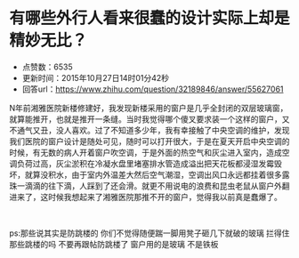 # 有哪些外行人看来很蠢的设计实际上却是精妙无比？
- 点赞数：6535
- 更新时间：2015年10月27日14时01分42秒
- 回答url：https://www.zhihu.com/question/32189846/answer/55627061
<body>
 <p data-pid="fOFWiTQd">N年前湘雅医院新楼修建好，我发现新楼采用的窗户是几乎全封闭的双层玻璃窗，就算能推开，也就是推开一条缝。当时我觉得哪个傻叉要求装一个这样的窗户，又不通气又丑，没人喜欢。过了不知道多少年，我有幸接触了中央空调的维护，发现我们医院的窗户设计是随处可见，随时可以打开很大，于是在夏天开启中央空调的时候，有无数的病人开着窗户吹空调，于是外面的热空气和灰尘进入室内，造成空调负荷过高，灰尘淤积在冷凝水盘里堵塞排水管造成溢出把天花板都浸湿发霉毁坏，就算没积水，由于室内外温差大然后空气潮湿，空调出风口永远都挂着很多露珠一滴滴的往下滴，人踩到了还会滑。就更不用说电的浪费和昆虫老鼠从窗户外翻进来了，这时候我想起来了湘雅医院那推不开的窗户，觉得我以前真是蠢爆了。</p>
 <br>
 <p data-pid="jXgKBzYa">ps:那些说其实是防跳楼的 你们不觉得随便踹一脚用凳子砸几下就破的玻璃 拦得住那些跳楼的吗 不要再跟帖防跳楼了 窗户用的是玻璃 不是铁板</p>
</body>